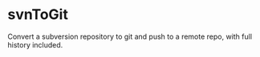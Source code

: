 svnToGit
========

Convert a subversion repository to git and push to a remote repo, with full history included. 

